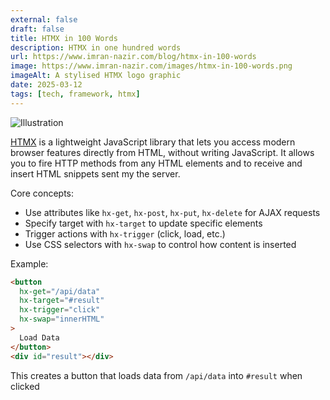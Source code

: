```yaml
---
external: false
draft: false
title: HTMX in 100 Words
description: HTMX in one hundred words
url: https://www.imran-nazir.com/blog/htmx-in-100-words
image: https://www.imran-nazir.com/images/htmx-in-100-words.png
imageAlt: A stylised HTMX logo graphic
date: 2025-03-12
tags: [tech, framework, htmx]
---
```


![Illustration](/images/htmx-in-100-words.png)

[HTMX](https://htmx.org/) is a lightweight JavaScript library that lets you access modern browser features directly from HTML, without writing JavaScript. It allows you to fire HTTP methods from any HTML elements and to receive and insert HTML snippets sent my the server.

Core concepts:

- Use attributes like `hx-get`, `hx-post`, `hx-put`, `hx-delete` for AJAX requests
- Specify target with `hx-target` to update specific elements
- Trigger actions with `hx-trigger` (click, load, etc.)
- Use CSS selectors with `hx-swap` to control how content is inserted

Example:

```html
<button
  hx-get="/api/data"
  hx-target="#result"
  hx-trigger="click"
  hx-swap="innerHTML"
>
  Load Data
</button>
<div id="result"></div>
```

This creates a button that loads data from `/api/data` into `#result` when clicked
